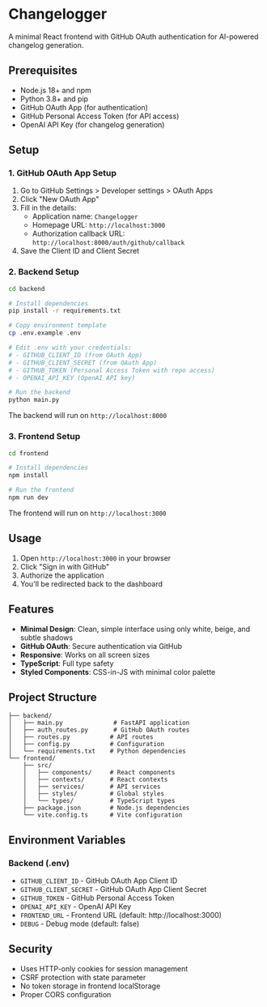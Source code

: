 # Changelogger

A minimal React frontend with GitHub OAuth authentication for AI-powered changelog generation.

## Prerequisites

- Node.js 18+ and npm
- Python 3.8+ and pip
- GitHub OAuth App (for authentication)
- GitHub Personal Access Token (for API access)
- OpenAI API Key (for changelog generation)

## Setup

### 1. GitHub OAuth App Setup

1. Go to GitHub Settings > Developer settings > OAuth Apps
2. Click "New OAuth App"
3. Fill in the details:
   - Application name: `Changelogger`
   - Homepage URL: `http://localhost:3000`
   - Authorization callback URL: `http://localhost:8000/auth/github/callback`
4. Save the Client ID and Client Secret

### 2. Backend Setup

```bash
cd backend

# Install dependencies
pip install -r requirements.txt

# Copy environment template
cp .env.example .env

# Edit .env with your credentials:
# - GITHUB_CLIENT_ID (from OAuth App)
# - GITHUB_CLIENT_SECRET (from OAuth App)  
# - GITHUB_TOKEN (Personal Access Token with repo access)
# - OPENAI_API_KEY (OpenAI API key)

# Run the backend
python main.py
```

The backend will run on `http://localhost:8000`

### 3. Frontend Setup

```bash
cd frontend

# Install dependencies
npm install

# Run the frontend
npm run dev
```

The frontend will run on `http://localhost:3000`

## Usage

1. Open `http://localhost:3000` in your browser
2. Click "Sign in with GitHub" 
3. Authorize the application
4. You'll be redirected back to the dashboard

## Features

- **Minimal Design**: Clean, simple interface using only white, beige, and subtle shadows
- **GitHub OAuth**: Secure authentication via GitHub
- **Responsive**: Works on all screen sizes
- **TypeScript**: Full type safety
- **Styled Components**: CSS-in-JS with minimal color palette

## Project Structure

```
├── backend/
│   ├── main.py              # FastAPI application
│   ├── auth_routes.py       # GitHub OAuth routes
│   ├── routes.py           # API routes
│   ├── config.py           # Configuration
│   └── requirements.txt    # Python dependencies
└── frontend/
    ├── src/
    │   ├── components/     # React components
    │   ├── contexts/       # React contexts
    │   ├── services/       # API services
    │   ├── styles/         # Global styles
    │   └── types/          # TypeScript types
    ├── package.json        # Node.js dependencies
    └── vite.config.ts      # Vite configuration
```

## Environment Variables

### Backend (.env)
- `GITHUB_CLIENT_ID` - GitHub OAuth App Client ID
- `GITHUB_CLIENT_SECRET` - GitHub OAuth App Client Secret  
- `GITHUB_TOKEN` - GitHub Personal Access Token
- `OPENAI_API_KEY` - OpenAI API Key
- `FRONTEND_URL` - Frontend URL (default: http://localhost:3000)
- `DEBUG` - Debug mode (default: false)

## Security

- Uses HTTP-only cookies for session management
- CSRF protection with state parameter
- No token storage in frontend localStorage
- Proper CORS configuration